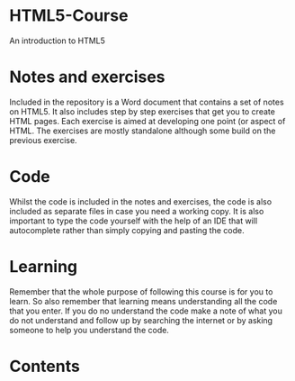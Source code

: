 # HTML5-Course
An introduction to HTML5

# Notes and exercises
Included in the repository is a Word document that contains a set of notes on HTML5. It also includes step by step exercises that get you to create HTML pages. Each exercise is aimed at developing one point (or aspect of HTML. The exercises are mostly standalone although some build on the previous exercise.

# Code
Whilst the code is included in the notes and exercises, the code is also included as separate files in case you need a working copy. It is also important to type the code yourself with the help of an IDE that will autocomplete rather than simply copying and pasting the code.

# Learning
Remember that the whole purpose of following this course is for you to learn. So also remember that learning means understanding all the code that you enter. If you do no understand the code make a note of what you do not understand and follow up by searching the internet or by asking someone to help you understand the code. 


# Contents
| Lab One – Introduction to HTML5 |
| Exercise One – Basic HTML with only partial code |
| Exercise Two– Basic HTML with only complete code |
| Exercise Three– Basic HTML with inline CSS code |
| The HTML DOM (Document Object Model) |
| The HTML DOM Tree of Objects |
| HTML5 new elements for sections |
| Lab Two – HTML5 – New elements for sections |
| Exercise One - The section tag |
| Exercise Two - The article tag |
| Exercise Three - The header tag |
| Exercise Four - The footer tag |
| Exercise Five - The div tag |
| Exercise Six - Putting it all together |
| Exercise Seven - The hgroup tag |
| Exercise Eight - The nav tag |
| Exercise Nine - The aside tag |
| Exercise Ten - The figure tag |
| Presentational elements |
| Lab Three – HTML5 new elements |
| Exercise One - The bold (&lt;b&gt;) tag |
| Exercise - The emphasise (&lt;em&gt;) tag |
| Exercise - The italic (&lt;i&gt;) tag |
| Exercise - The strong (&lt;strong&gt;) tag |
| Exercise Five - The s (&lt;s&gt;) tag |
| Exercise Six - The del (&lt;del&gt;) tag |
| Exercise Seven - The ins (&lt;ins&gt;) tag |
| Exercise Eight - The underline (&lt;u&gt;) tag |
| Exercise Nine - The underline (&lt;a&gt;) tag |
| Exercise Ten - The ordered list (&lt;ol&gt;) tag |
| Exercise Eleven - The ordered list reversed (&lt;ol reversed&gt;) tag |
| Exercise Twelve - The definition list tag |
| Exercise Thirteen - The cite tag |
| Exercise Fourteen - The mark tag |
| Exercise Fifteen - The time tag |
| HTML – Rich Media (Video) |
| History |
| Video formats |
| Codecs |
| Containers |
| MPEG 4 |
| Ogg |
| Flash Video |
| WebM |
| ASF |
| Lab Four – HTML5 Rich Media (Video) |
| Exercise One - The basic video (&lt;video&gt;) tag |
| Exercise Two - The video control attributes |
| Exercise Three - The video control attributes |
| Exercise Four - The video control attributes |
| HTML – Rich Media (Audio) |
| History |
| Audio formats |
| Wave (WAV) |
| MP3 |
| Ogg Vorbis |
| Advanced Audio Coding (AAC) |
| HTML5 browser audio support |
| Lab Five – HTML5 Rich Media (Audio) |
| Exercise One - The basic audio (&lt;audio&gt;) tag |
| Exercise Two - The audio control attributes |
| Exercise Three - The audio source as a child element |
| Exercise Four - The audio sources as a child elements |
| Exercise Five - Using Track |
| WebVTT Files |
| The WebVTT format |
| The TTML format |
| WebVTT Format - S |
| Exercise Six - Using Media Groups |
| HTML |
| HTML5 Canvas |
| What is the Canvas element? |
| Exercise One – A basic canvas |
| Exercise - The Canvas and Javascript |
| Exercise – Lines |
| Exercise – Lines with different end styles |
| Curves - Arc |
| Exercise – Arcs |
| Curves – Quadratic Curve |
| Exercise – Quadratic Curve |
| Paths – Line Joins |
| Exercise – Line Join |
| Exercise – Rounded Corners |
| Shapes – Rectangle |
| Exercise – Rectangle |
| Exercise – Circle |
| Exercise – Image |
| Exercise - The Canvas and Javascript |
| Transformations |
| Exercise – Transformations - Translate |
| Animation |
| Exercise - The Canvas and Animation |
| HTML5 Forms |
| Lab Six – Introduction to HTML5 Forms |
| Exercise One |
| Exercise Two - The select tag |
| Exercise Three - The radio tag |
| Exercise Four - The checkbox tag |
| Exercise Five - The email input type, placeholder and required attributes |
| Exercise Six - The url input type |
| Exercise Seven - The number input type |
| Exercise Eight - The tel input type |
| Exercise Nine - The range input type |
| Exercise Ten - The color input type |
| Exercise Eleven - The date input type |
| Exercise Twelve - The time input type |
| Exercise Thirteen - The month input type |
| Exercise Fourteen - The datetime input type |
| Exercise Fifteen - The autofocus attribute |
| Exercise Sixteen - The autocomplete attribute |
| Exercise Seventeen - The datalist tag |
| Exercise Eighteen - The multiple attribute |
| Exercise Nineteen - The pattern attribute |
| |
| Exercise One- The Drag and Drop feature (text) |
| Exercise Two- The Drag and Drop feature (image) |
| Exercise Three - The Web StorageAPI |
| Exercise Four - The Web StorageAPI |
| Exercise Five - Application Cache |
| Exercise Six - Geolocation API |
| Exercise Seven - Google Maps API |
| Exercise Eight - Google Maps API (Another JavaScript version) |
| |
| |
| Exercise One - Box Model |
| Width and Height of an Element |
| Exercise Two - Box Model |
| Browsers Compatibility Issue |
| Exercise Three - Box Model |
